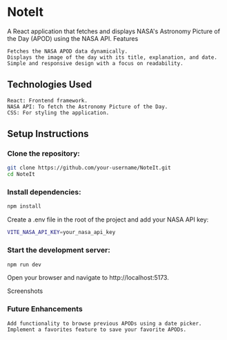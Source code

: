 # NoteIt

A React application that fetches and displays NASA's Astronomy Picture of the Day (APOD) using the NASA API.
Features

    Fetches the NASA APOD data dynamically.
    Displays the image of the day with its title, explanation, and date.
    Simple and responsive design with a focus on readability.

## Technologies Used

    React: Frontend framework.
    NASA API: To fetch the Astronomy Picture of the Day.
    CSS: For styling the application.

## Setup Instructions

### Clone the repository:

```bash
git clone https://github.com/your-username/NoteIt.git
cd NoteIt
```

### Install dependencies:

```bash
npm install
```

Create a .env file in the root of the project and add your NASA API key:

```bash
VITE_NASA_API_KEY=your_nasa_api_key
```

### Start the development server:

```bash
npm run dev
```

Open your browser and navigate to http://localhost:5173.

Screenshots

### Future Enhancements

    Add functionality to browse previous APODs using a date picker.
    Implement a favorites feature to save your favorite APODs.
